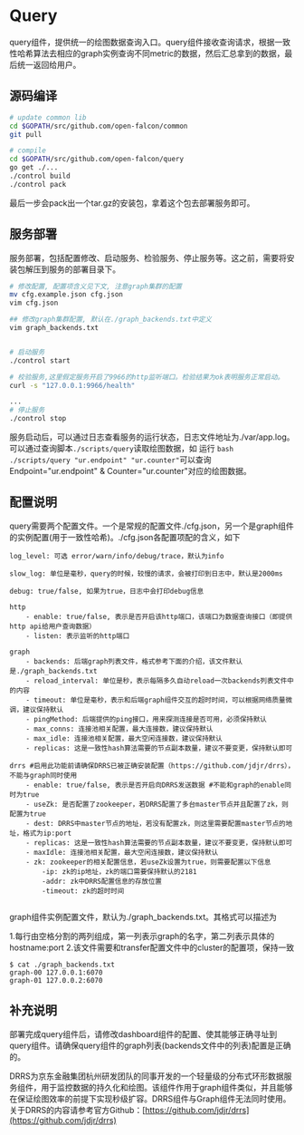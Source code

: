 # Query
query组件，提供统一的绘图数据查询入口。query组件接收查询请求，根据一致性哈希算法去相应的graph实例查询不同metric的数据，然后汇总拿到的数据，最后统一返回给用户。

## 源码编译

```bash
# update common lib
cd $GOPATH/src/github.com/open-falcon/common
git pull

# compile
cd $GOPATH/src/github.com/open-falcon/query
go get ./...
./control build
./control pack
```

最后一步会pack出一个tar.gz的安装包，拿着这个包去部署服务即可。

## 服务部署
服务部署，包括配置修改、启动服务、检验服务、停止服务等。这之前，需要将安装包解压到服务的部署目录下。

```bash
# 修改配置, 配置项含义见下文, 注意graph集群的配置
mv cfg.example.json cfg.json
vim cfg.json

## 修改graph集群配置, 默认在./graph_backends.txt中定义
vim graph_backends.txt


# 启动服务
./control start

# 校验服务,这里假定服务开启了9966的http监听端口。检验结果为ok表明服务正常启动。
curl -s "127.0.0.1:9966/health"

...
# 停止服务
./control stop

```
服务启动后，可以通过日志查看服务的运行状态，日志文件地址为./var/app.log。可以通过查询脚本```./scripts/query```读取绘图数据，如 运行 ```bash ./scripts/query "ur.endpoint" "ur.counter"```可以查询Endpoint="ur.endpoint" & Counter="ur.counter"对应的绘图数据。

## 配置说明
query需要两个配置文件。一个是常规的配置文件./cfg.json，另一个是graph组件的实例配置(用于一致性哈希)。./cfg.json各配置项配的含义，如下

```
log_level: 可选 error/warn/info/debug/trace，默认为info

slow_log: 单位是毫秒，query的时候，较慢的请求，会被打印到日志中，默认是2000ms

debug: true/false, 如果为true，日志中会打印debug信息

http
    - enable: true/false, 表示是否开启该http端口，该端口为数据查询接口（即提供http api给用户查询数据）
    - listen: 表示监听的http端口

graph
    - backends: 后端graph列表文件，格式参考下面的介绍，该文件默认是./graph_backends.txt
    - reload_interval: 单位是秒，表示每隔多久自动reload一次backends列表文件中的内容
    - timeout: 单位是毫秒，表示和后端graph组件交互的超时时间，可以根据网络质量微调，建议保持默认
    - pingMethod: 后端提供的ping接口，用来探测连接是否可用，必须保持默认
    - max_conns: 连接池相关配置，最大连接数，建议保持默认
    - max_idle: 连接池相关配置，最大空闲连接数，建议保持默认
    - replicas: 这是一致性hash算法需要的节点副本数量，建议不要变更，保持默认即可

drrs #启用此功能前请确保DRRS已被正确安装配置（https://github.com/jdjr/drrs），不能与graph同时使用
	- enable: true/false, 表示是否开启向DRRS发送数据 #不能和graph的enable同时为true
	- useZk: 是否配置了zookeeper，若DRRS配置了多台master节点并且配置了zk，则配置为true
	- dest: DRRS中master节点的地址，若没有配置zk，则这里需要配置master节点的地址，格式为ip:port
	- replicas: 这是一致性hash算法需要的节点副本数量，建议不要变更，保持默认即可
	- maxIdle: 连接池相关配置，最大空闲连接数，建议保持默认
	- zk: zookeeper的相关配置信息，若useZk设置为true，则需要配置以下信息
		-ip: zk的ip地址，zk的端口需要保持默认的2181
		-addr: zk中DRRS配置信息的存放位置
		-timeout: zk的超时时间
  
```

graph组件实例配置文件，默认为./graph_backends.txt。其格式可以描述为

1.每行由空格分割的两列组成，第一列表示graph的名字，第二列表示具体的hostname:port
2.该文件需要和transfer配置文件中的cluster的配置项，保持一致

```
$ cat ./graph_backends.txt
graph-00 127.0.0.1:6070
graph-01 127.0.0.2:6070
```

## 补充说明
部署完成query组件后，请修改dashboard组件的配置、使其能够正确寻址到query组件。请确保query组件的graph列表(backends文件中的列表)配置是正确的。

DRRS为京东金融集团杭州研发团队的同事开发的一个轻量级的分布式环形数据服务组件，用于监控数据的持久化和绘图。该组件作用于graph组件类似，并且能够在保证绘图效率的前提下实现秒级扩容。DRRS组件与Graph组件无法同时使用。关于DRRS的内容请参考官方Github：[https://github.com/jdjr/drrs](https://github.com/jdjr/drrs)